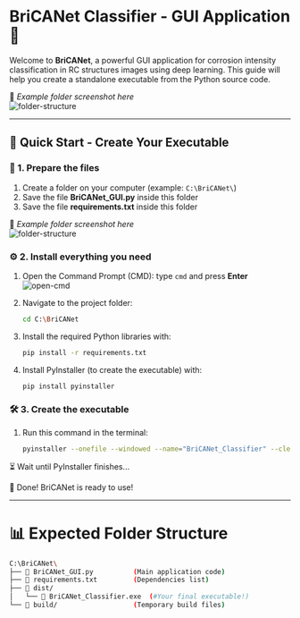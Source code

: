 # BriCANet Classifier - GUI Application 🧠

Welcome to **BriCANet**, a powerful GUI application for corrosion intensity classification in RC structures images using deep learning. 
This guide will help you create a standalone executable from the Python source code.

📸 *Example folder screenshot here*  
![folder-structure](images/folder.png)  

---

## 🚀 Quick Start - Create Your Executable

### 📂 1. Prepare the files

1. Create a folder on your computer (example: `C:\BriCANet\`)  
2. Save the file **BriCANet_GUI.py** inside this folder  
3. Save the file **requirements.txt** inside this folder  

📸 *Example folder screenshot here*  
![folder-structure](images/folder.png)  


### ⚙️ 2. Install everything you need

1. Open the Command Prompt (CMD): type `cmd` and press **Enter**  
   ![open-cmd](images/open-cmd.gif)  

2. Navigate to the project folder:
   ```bash
   cd C:\BriCANet

3. Install the required Python libraries with: 
   ```bash
   pip install -r requirements.txt

4. Install PyInstaller (to create the executable) with:
   ```bash
   pip install pyinstaller


### 🛠️ 3. Create the executable 

1. Run this command in the terminal:
   ```bash
   pyinstaller --onefile --windowed --name="BriCANet_Classifier" --clean --noconsole --hidden-import=tensorflow --hidden-import=pil BriCANet_GUI.py

⏳ Wait until PyInstaller finishes…

🎉 Done! BriCANet is ready to use!

---

# 📊 Expected Folder Structure
   ```bash
C:\BriCANet\
├── 📄 BriCANet_GUI.py          (Main application code)
├── 📄 requirements.txt         (Dependencies list)
├── 📁 dist/
│   └── 🎯 BriCANet_Classifier.exe  (#Your final executable!)
└── 📁 build/                   (Temporary build files)
